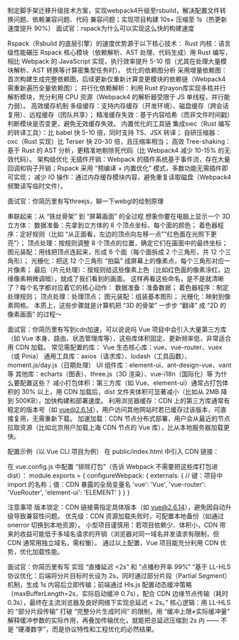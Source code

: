 制定脚手架迁移升级技术方案，实现webpack4升级至rsbuild，解决配置文件转换问题、依赖兼容问题、代码
兼容问题；实现项目构建 10s+ 压缩至 1s（热更新速度提升 90%）
面试官：rspack为什么可以实现这么快的构建速度

Rspack（Rsbuild 的底层引擎）的速度优势源于以下核心技术：
Rust 内核：语言级性能碾压
Rspack 核心模块（依赖解析、AST 处理、代码生成）用 Rust 编写，相比 Webpack 的 JavaScript 实现，执行效率提升 5-10 倍（尤其在处理大量模块解析、AST 转换等计算密集型任务时）。
优化的依赖图分析
采用增量依赖图：首次构建生成完整依赖图，后续更新仅重新计算变更模块的依赖链（Webpack4 需重新遍历全量依赖图）；
并行化依赖解析：利用 Rust 的rayon库实现多核并行解析模块，充分利用 CPU 资源（Webpack4 的解析器受限于 JS 单线程，并行能力弱）。
高效缓存机制
多级缓存：支持内存缓存（开发环境）、磁盘缓存（跨会话复用）、远程缓存（团队共享）；
精准缓存失效：基于内容哈希（而非文件时间戳）判断模块是否变更，避免无效缓存失效。
内置优化的工具链
集成swc（Rust 编写的转译工具）：比 babel 快 5-10 倍，同时支持 TS、JSX 转译；
自研压缩器：oxc（Rust 实现）比 Terser 快 20-30 倍，且压缩率相当；
高效 Tree-shaking：基于 Rust 的 AST 分析，更精准地剔除死代码（比 Webpack4 减少 10-15% 的无效代码）。
架构级优化
无插件开销：Webpack 的插件系统基于事件流，存在大量回调和钩子开销；Rspack 采用 “预编译 + 内置优化” 模式，多数功能无需插件即可实现；
减少 IO 操作：通过内存缓存模块内容，避免重复读取磁盘（Webpack4 频繁读写临时文件）。


面试官：你简历里有写threejs，聊一下webgl的绘制原理

串联起来：从 “铁丝骨架” 到 “屏幕画面” 的全过程
想象你要在电脑上显示一个 3D 立方体：
数据准备：先拿到立方体的 8 个顶点坐标、每个面的颜色；
着色器程序：定好规则（比如 “从正面看，左边的顶点向左移一点”“红色面在光照下更亮”）；
顶点处理：按规则调整 8 个顶点的位置，确定它们在画面中的最终坐标；
图元装配：用线把顶点连起来，形成 6 个面（每个面拆成 2 个三角形，共 12 个三角形）；
光栅化：把这 12 个三角形 “拍扁” 成屏幕上的像素点，每个三角形对应一片像素；
最后（片元处理）：按规则给这些像素上色（比如红色面的像素涂红，边缘像素稍微调暗），就成了我们看到的画面。
这样再看这些命名，是不是就清晰了？每个名字都对应着它的核心动作：
数据准备：准备数据；
着色器程序：制定处理规则；
顶点处理：处理顶点；
图元装配：组装基本图形；
光栅化：映射到像素网格。
本质上，这些步骤就是计算机把 “3D 的骨架” 一步步 “翻译” 成 “2D 的像素画面” 的过程～

面试官：你简历里有写到cdn加速，可以说说吗
Vue 项目中会引入大量第三方库（如 Vue 本身、路由、状态管理库等），这些库体积固定、更新频率低，非常适合用 CDN 加载。
常见需配置的库：
Vue 生态核心库：vue、vue-router、vuex（或 Pinia）
通用工具库：axios（请求库）、lodash（工具函数）、moment.js/day.js（日期处理）
UI 组件库：element-ui、ant-design-vue、vant 等
其他库：echarts（图表）、three.js（3D 渲染）、vue-i18n（国际化）等
为什么要配置这些？
减小打包体积：第三方库（如 Vue、element-ui）通常占打包体积的 30% 以上，用 CDN 加载后，dist 文件夹体积可显著减小（比如从 2MB 降到 500KB），加快构建和部署速度。
利用浏览器缓存：CDN 上的第三方库通常有稳定的版本号（如 vue@2.6.14），用户访问其他网站时若已缓存过该版本，可直接复用，无需重新下载。
加速加载：CDN 节点分布式部署，用户会从最近的节点拉取资源（比如北京用户加载上海 CDN 节点的 Vue 库），比从本地服务器加载更快。

配置示例（以 Vue CLI 项目为例）
在 public/index.html 中引入 CDN 链接：
<!-- 引入 Vue 核心库 -->
<script src="https://cdn.jsdelivr.net/npm/vue@2.6.14/dist/vue.min.js"></script>
<!-- 引入 Vue Router -->
<script src="https://cdn.jsdelivr.net/npm/vue-router@3.5.3/dist/vue-router.min.js"></script>
<!-- 引入 Element UI 样式和脚本 -->
<link rel="stylesheet" href="https://cdn.jsdelivr.net/npm/element-ui@2.15.13/lib/theme-chalk/index.css">
<script src="https://cdn.jsdelivr.net/npm/element-ui@2.15.13/lib/index.js"></script>
在 vue.config.js 中配置 “排除打包”（告诉 Webpack 不需要把这些库打包进 dist）：
module.exports = {
  configureWebpack: {
    externals: {
      // 键：项目中 import 的名称；值：CDN 暴露的全局变量名
      'vue': 'Vue',
      'vue-router': 'VueRouter',
      'element-ui': 'ELEMENT'
    }
  }
}

注意事项
版本锁定：CDN 链接需指定具体版本（如 vue@2.6.14），避免因自动升级导致兼容性问题。
优先级：CDN 资源加载失败时，可配置本地备份（如通过 onerror 切换到本地资源）。
小型项目谨慎用：若项目依赖少、体积小，CDN 带来的收益可能低于多域名请求的开销（浏览器对同一域名并发请求有限制，但 CDN 通常用独立域名，需权衡）。
通过以上配置，Vue 项目能充分利用 CDN 优势，优化加载性能。


面试官：你简历里有写  实现 “直播延迟 <2s” 和 “点播秒开率 99%”
“基于 LL-HLS 协议优化：后端将分片目标时长设为 2s，同时通过部分片段（Partial Segment）机制，生成 1s 内容后立即传输；前端通过 Hls.js 配置动态缓冲策略（maxBufferLength=2s，实际启动缓冲 0.7s），配合 CDN 边缘节点传输（耗时 0.3s），最终在主流浏览器及良好网络下实现总延迟 < 2s。”
核心逻辑：用 LL-HLS 的 “部分片段传输” 打破 “完整分片生成时间” 的限制，用 “缓冲上限≠实际缓冲量” 解释缓冲参数的实际作用，再叠加传输优化，就能把总延迟压缩到 2s 内 —— 不是 “硬凑数字”，而是协议特性和工程优化的必然结果。